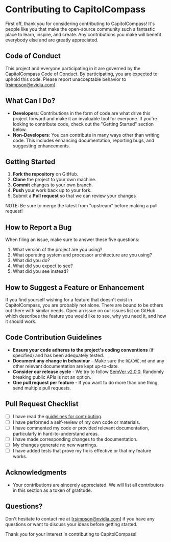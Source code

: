 # Contributing to CapitolCompass

First off, thank you for considering contributing to CapitolCompass! It's people like you that make the open-source community such a fantastic place to learn, inspire, and create. Any contributions you make will benefit everybody else and are greatly appreciated.

## Code of Conduct

This project and everyone participating in it are governed by the CapitolCompass Code of Conduct. By participating, you are expected to uphold this code. Please report unacceptable behavior to [rsimpson@nvidia.com].

## What Can I Do?

- **Developers**: Contributions in the form of code are what drive this project forward and make it an invaluable tool for everyone. If you're looking to contribute code, check out the "Getting Started" section below.
- **Non-Developers**: You can contribute in many ways other than writing code. This includes enhancing documentation, reporting bugs, and suggesting enhancements.

## Getting Started

1. **Fork the repository** on GitHub.
2. **Clone** the project to your own machine.
3. **Commit** changes to your own branch.
4. **Push** your work back up to your fork.
5. Submit a **Pull request** so that we can review your changes

NOTE: Be sure to merge the latest from "upstream" before making a pull request!

## How to Report a Bug

When filing an issue, make sure to answer these five questions:

1. What version of the project are you using?
2. What operating system and processor architecture are you using?
3. What did you do?
4. What did you expect to see?
5. What did you see instead?

## How to Suggest a Feature or Enhancement

If you find yourself wishing for a feature that doesn't exist in CapitolCompass, you are probably not alone. There are bound to be others out there with similar needs. Open an issue on our issues list on GitHub which describes the feature you would like to see, why you need it, and how it should work.

## Code Contribution Guidelines

- **Ensure your code adheres to the project's coding conventions** (if specified) and has been adequately tested.
- **Document any change in behaviour** - Make sure the `README.md` and any other relevant documentation are kept up-to-date.
- **Consider our release cycle** - We try to follow [SemVer v2.0.0](http://semver.org/). Randomly breaking public APIs is not an option.
- **One pull request per feature** - If you want to do more than one thing, send multiple pull requests.

## Pull Request Checklist

- [ ] I have read the [guidelines for contributing](#).
- [ ] I have performed a self-review of my own code or materials.
- [ ] I have commented my code or provided relevant documentation, particularly in hard-to-understand areas.
- [ ] I have made corresponding changes to the documentation.
- [ ] My changes generate no new warnings.
- [ ] I have added tests that prove my fix is effective or that my feature works.

## Acknowledgments

- Your contributions are sincerely appreciated. We will list all contributors in this section as a token of gratitude.

## Questions?

Don't hesitate to contact me at [rsimpson@nvidia.com] if you have any questions or want to discuss your ideas before getting started.

Thank you for your interest in contributing to CapitolCompass!
